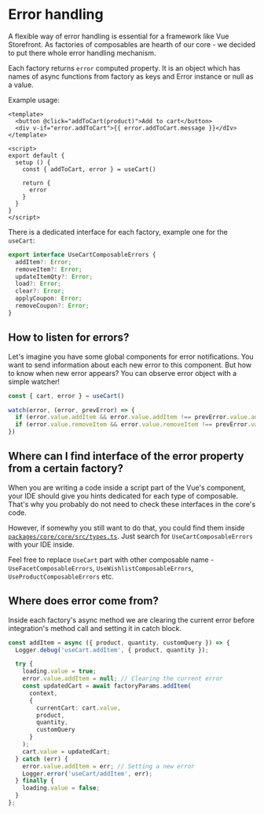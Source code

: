 # Error handling

A flexible way of error handling is essential for a framework like Vue Storefront. As factories of composables are hearth of our core - we decided to put there whole error handling mechanism.

Each factory returns `error` computed property. It is an object which has names of async functions from factory as keys and Error instance or null as a value. 

Example usage:
```vue
<template>
  <button @click="addToCart(product)">Add to cart</button>
  <div v-if="error.addToCart">{{ error.addToCart.message }}</dIv>
</template>

<script>
export default {
  setup () {
    const { addToCart, error } = useCart()

    return {
      error
    }
  }
}
</script>
```

There is a dedicated interface for each factory, example one for the `useCart`:
```ts
export interface UseCartComposableErrors {
  addItem?: Error;
  removeItem?: Error;
  updateItemQty?: Error;
  load?: Error;
  clear?: Error;
  applyCoupon: Error;
  removeCoupon?: Error;
}
```

## How to listen for errors?
Let's imagine you have some global components for error notifications. You want to send information about each new error to this component. But how to know when new error appears? You can observe error object with a simple watcher!

```ts
const { cart, error } = useCart()

watch(error, (error, prevError) => {
  if (error.value.addItem && error.value.addItem !== prevError.value.addItem) sendInAppNotification('error', error.value.addItem.message)
  if (error.value.removeItem && error.value.removeItem !== prevError.value.removeItem) sendInAppNotification('error', error.value.removeItem.message)
})
```

## Where can I find interface of the error property from a certain factory?
When you are writing a code inside a script part of the Vue's component, your IDE should give you hints dedicated for each type of composable. That's why you probably do not need to check these interfaces in the core's code.

However, if somewhy you still want to do that, you could find them inside [`packages/core/core/src/types.ts`](https://github.com/vuestorefront/vue-storefront/blob/next/packages/core/core/src/types.ts). Just search for `UseCartComposableErrors` with your IDE inside.

Feel free to replace `UseCart` part with other composable name - `UseFacetComposableErrors`, `UseWishlistComposableErrors`, `UseProductComposableErrors` etc.

## Where does error come from?
Inside each factory's async method we are clearing the current error before integration's method call and setting it in catch block.
```ts
const addItem = async ({ product, quantity, customQuery }) => {
  Logger.debug('useCart.addItem', { product, quantity });

  try {
    loading.value = true;
    error.value.addItem = null; // Clearing the current error
    const updatedCart = await factoryParams.addItem(
      context,
      {
        currentCart: cart.value,
        product,
        quantity,
        customQuery
      }
    );
    cart.value = updatedCart;
  } catch (err) {
    error.value.addItem = err; // Setting a new error
    Logger.error('useCart/addItem', err);
  } finally {
    loading.value = false;
  }
};
```